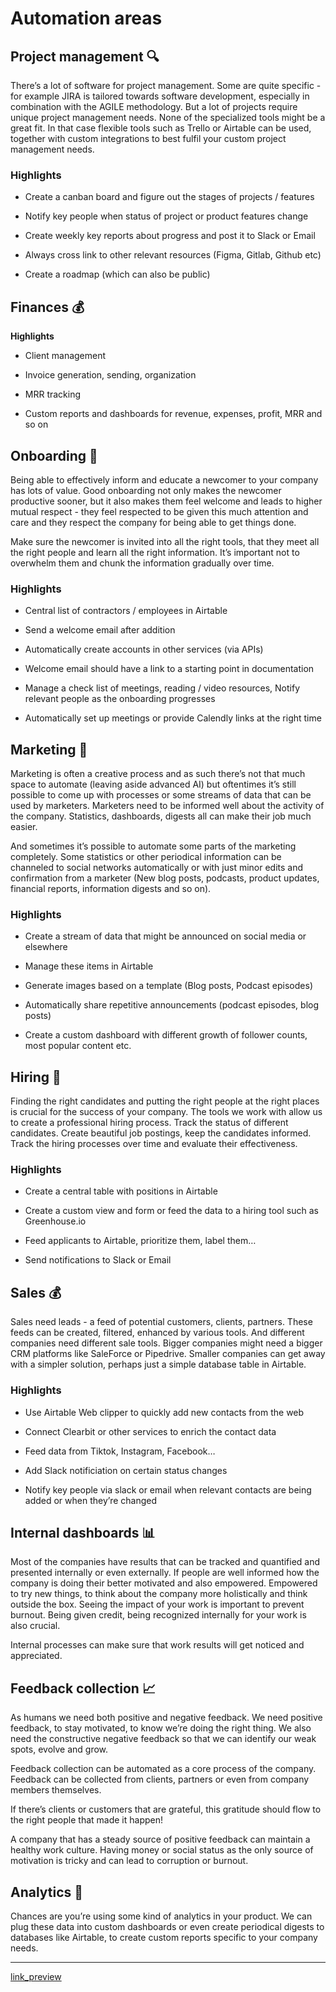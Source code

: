 # Automation areas
  
## Project management 🔍

There’s a lot of software for project management. Some are quite specific - for example JIRA is tailored towards software development, especially in combination with the AGILE methodology. But a lot of projects require unique project management needs. None of the specialized tools might be a great fit. In that case flexible tools such as Trello or Airtable can be used, together with custom integrations to best fulfil your custom project management needs.

### **Highlights**

- Create a canban board and figure out the stages of projects / features

- Notify key people when status of project or product features change

- Create weekly key reports about progress and post it to Slack or Email

- Always cross link to other relevant resources (Figma, Gitlab, Github etc)

- Create a roadmap (which can also be public)

## Finances 💰

**Highlights**

- Client management

- Invoice generation, sending, organization

- MRR tracking

- Custom reports and dashboards for revenue, expenses, profit, MRR and so on

## Onboarding 👥

Being able to effectively inform and educate a newcomer to your company has lots of value. Good onboarding not only makes the newcomer productive sooner, but it also makes them feel welcome and leads to higher mutual respect - they feel respected to be given this much attention and care and they respect the company for being able to get things done.

Make sure the newcomer is invited into all the right tools, that they meet all the right people and learn all the right information. It’s important not to overwhelm them and chunk the information gradually over time.

### **Highlights**

- Central list of contractors / employees in Airtable

- Send a welcome email after addition

- Automatically create accounts in other services (via APIs)

- Welcome email should have a link to a starting point in documentation

- Manage a check list of meetings, reading / video resources, Notify relevant people as the onboarding progresses

- Automatically set up meetings or provide Calendly links at the right time

## Marketing 📣

Marketing is often a creative process and as such there’s not that much space to automate (leaving aside advanced AI) but oftentimes it’s still possible to come up with processes or some streams of data that can be used by marketers. Marketers need to be informed well about the activity of the company. Statistics, dashboards, digests all can make their job much easier.

And sometimes it’s possible to automate some parts of the marketing completely. Some statistics or other periodical information can be channeled to social networks automatically or with just minor edits and confirmation from a marketer (New blog posts, podcasts, product updates, financial reports, information digests and so on).

### **Highlights**

- Create a stream of data that might be announced on social media or elsewhere

- Manage these items in Airtable

- Generate images based on a template (Blog posts, Podcast episodes)

- Automatically share repetitive announcements (podcast episodes, blog posts)

- Create a custom dashboard with different growth of follower counts, most popular content etc.

## Hiring 🤝

Finding the right candidates and putting the right people at the right places is crucial for the success of your company. The tools we work with allow us to create a professional hiring process. Track the status of different candidates. Create beautiful job postings, keep the candidates informed. Track the hiring processes over time and evaluate their effectiveness.

### **Highlights**

- Create a central table with positions in Airtable

- Create a custom view and form or feed the data to a hiring tool such as Greenhouse.io

- Feed applicants to Airtable, prioritize them, label them…

- Send notifications to Slack or Email

## Sales 💰

Sales need leads - a feed of potential customers, clients, partners. These feeds can be created, filtered, enhanced by various tools. And different companies need different sale tools. Bigger companies might need a bigger CRM platforms like SaleForce or Pipedrive. Smaller companies can get away with a simpler solution, perhaps just a simple database table in Airtable.

### **Highlights**

- Use Airtable Web clipper to quickly add new contacts from the web

- Connect Clearbit or other services to enrich the contact data

- Feed data from Tiktok, Instagram, Facebook…

- Add Slack notificiation on certain status changes

- Notify key people via slack or email when relevant contacts are being added or when they’re changed

## Internal dashboards 📊

Most of the companies have results that can be tracked and quantified and presented internally or even externally. If people are well informed how the company is doing their better motivated and also empowered. Empowered to try new things, to think about the company more holistically and think outside the box. Seeing the impact of your work is important to prevent burnout. Being given credit, being recognized internally for your work is also crucial.

Internal processes can make sure that work results will get noticed and appreciated.

## Feedback collection 📈

As humans we need both positive and negative feedback. We need positive feedback, to stay motivated, to know we’re doing the right thing. We also need the constructive negative feedback so that we can identify our weak spots, evolve and grow.

Feedback collection can be automated as a core process of the company. Feedback can be collected from clients, partners or even from company members themselves.

If there’s clients or customers that are grateful, this gratitude should flow to the right people that made it happen!

A company that has a steady source of positive feedback can maintain a healthy work culture. Having money or social status as the only source of motivation is tricky and can lead to corruption or burnout.

## Analytics 🔢

Chances are you’re using some kind of analytics in your product. We can plug these data into custom dashboards or even create periodical digests to databases like Airtable, to create custom reports specific to your company needs.

---

[link_preview](https://www.figma.com/file/I5GRAUnObfJKaTM8xnd7ey/What-can-be-automised?node-id=0%3A1)

## 
